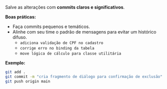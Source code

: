 Salve as alterações com **commits claros e significativos**.

**Boas práticas:**

-   Faça commits pequenos e temáticos.
-   Alinhe com seu time o padrão de mensagens para evitar um histórico difuso.
    -   `adiciona validação de CPF no cadastro`
    -   `corrige erro no binding da tabela`
    -   `move lógica de cálculo para classe utilitária`

**Exemplo:**

```bash
git add .
git commit -m "cria fragmento de diálogo para confirmação de exclusão"
git push origin main
```